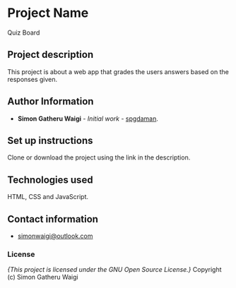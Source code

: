 # Project Name

Quiz Board

## Project description

This project is about a web app that grades the users answers based on the responses given.

## Author Information

* **Simon Gatheru Waigi** - *Initial work* - [spgdaman](https://github.com/spgdaman).

## Set up instructions

Clone or download the project using the link in the description.

## Technologies used

HTML, CSS and JavaScript.

## Contact information

* simonwaigi@outlook.com

### License

*{This project is licensed under the GNU Open Source License.}*
Copyright (c) Simon Gatheru Waigi
